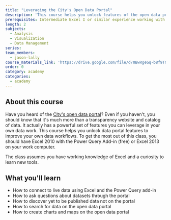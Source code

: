 ```yaml
---
title: "Leveraging the City's Open Data Portal"
description: 'This course helps you unlock features of the open data portal to improve your own data workflows. To get the most out of this class, you should have Excel 2010 with the Power Query Add-in (free) or Excel 2013 on your work computer.'
prerequisites: Intermediate Excel I or similar experience working with Excel
length: 2
subjects:
  - Analysis
  - Visualization
  - Data Management
series:
team_members:
  - jason-lally
course_materials_link: 'https://drive.google.com/file/d/0BwRgeGq-b8f9TGFHRjI2aGN5RWs/view?usp=sharing'
order: 0
category: academy
categories:
  - academy
---
```



## About this course

Have you heard of the [City's open data portal](https://data.sfgov.org)? Even if you haven't, you should know that it's much more than a transparency website and catalog of data. It actually has a powerful set of features you can leverage in your own data work. This course helps you unlock data portal features to improve your own data workflows. To get the most out of this class, you should have Excel 2010 with the Power Query Add-in (free) or Excel 2013 on your work computer.

The class assumes you have working knowledge of Excel and a curiosity to learn new tools.

## What you'll learn

* How to connect to live data using Excel and the Power Query add-in
* How to ask questions about datasets through the portal
* How to discover yet to be published data not on the portal
* How to search for data on the open data portal
* How to create charts and maps on the open data portal